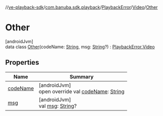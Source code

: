 //[ve-playback-sdk](../../../../../index.md)/[com.banuba.sdk.playback](../../../index.md)/[PlaybackError](../../index.md)/[Video](../index.md)/[Other](index.md)

# Other

[androidJvm]\
data class [Other](index.md)(codeName: [String](https://kotlinlang.org/api/latest/jvm/stdlib/kotlin/-string/index.html), msg: [String](https://kotlinlang.org/api/latest/jvm/stdlib/kotlin/-string/index.html)?) : [PlaybackError.Video](../index.md)

## Properties

| Name | Summary |
|---|---|
| [codeName](code-name.md) | [androidJvm]<br>open override val [codeName](code-name.md): [String](https://kotlinlang.org/api/latest/jvm/stdlib/kotlin/-string/index.html) |
| [msg](msg.md) | [androidJvm]<br>val [msg](msg.md): [String](https://kotlinlang.org/api/latest/jvm/stdlib/kotlin/-string/index.html)? |
